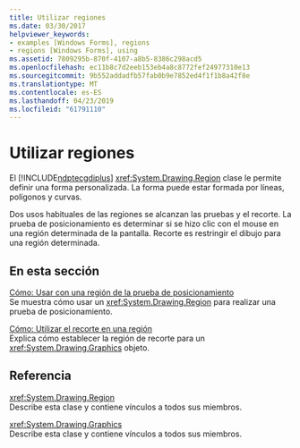 ```yaml
---
title: Utilizar regiones
ms.date: 03/30/2017
helpviewer_keywords:
- examples [Windows Forms], regions
- regions [Windows Forms], using
ms.assetid: 7809295b-870f-4107-a8b5-8386c298acd5
ms.openlocfilehash: ec11b8c7d2eeb153eb4a8c8772fef24977310e13
ms.sourcegitcommit: 9b552addadfb57fab0b9e7852ed4f1f1b8a42f8e
ms.translationtype: MT
ms.contentlocale: es-ES
ms.lasthandoff: 04/23/2019
ms.locfileid: "61791110"
---
```

# <a name="using-regions"></a>Utilizar regiones
El [!INCLUDE[ndptecgdiplus](../../../../includes/ndptecgdiplus-md.md)] <xref:System.Drawing.Region> clase le permite definir una forma personalizada. La forma puede estar formada por líneas, polígonos y curvas.  
  
 Dos usos habituales de las regiones se alcanzan las pruebas y el recorte. La prueba de posicionamiento es determinar si se hizo clic con el mouse en una región determinada de la pantalla. Recorte es restringir el dibujo para una región determinada.  
  
## <a name="in-this-section"></a>En esta sección  
 [Cómo: Usar con una región de la prueba de posicionamiento](how-to-use-hit-testing-with-a-region.md)  
 Se muestra cómo usar un <xref:System.Drawing.Region> para realizar una prueba de posicionamiento.  
  
 [Cómo: Utilizar el recorte en una región](how-to-use-clipping-with-a-region.md)  
 Explica cómo establecer la región de recorte para un <xref:System.Drawing.Graphics> objeto.  
  
## <a name="reference"></a>Referencia  
 <xref:System.Drawing.Region>  
 Describe esta clase y contiene vínculos a todos sus miembros.  
  
 <xref:System.Drawing.Graphics>  
 Describe esta clase y contiene vínculos a todos sus miembros.
